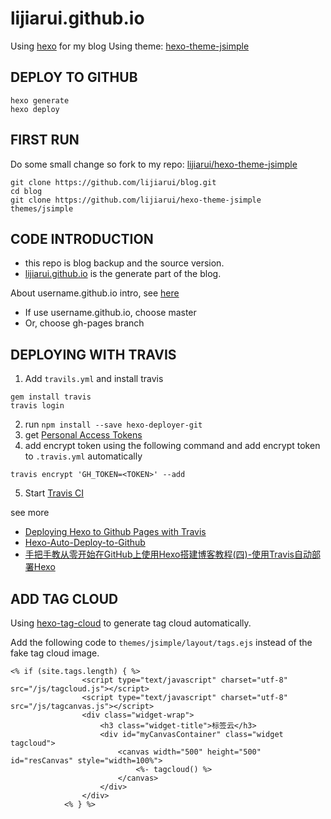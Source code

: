 # lijiarui.github.io

Using [hexo](https://github.com/hexojs/hexo) for my blog
Using theme: [hexo-theme-jsimple](https://github.com/tangkunyin/hexo-theme-jsimple)

## DEPLOY TO GITHUB
```
hexo generate
hexo deploy
```

## FIRST RUN
Do some small change so fork to my repo: [lijiarui/hexo-theme-jsimple](https://github.com/lijiarui/hexo-theme-jsimple)
```
git clone https://github.com/lijiarui/blog.git
cd blog
git clone https://github.com/lijiarui/hexo-theme-jsimple themes/jsimple
```
## CODE INTRODUCTION

* this repo is blog backup and the source version.
* [lijiarui.github.io](https://github.com/lijiarui/lijiarui.github.io) is the generate part of the blog.

About username.github.io intro, see [here](http://warjiang.github.io/devcat/2016/02/24/%E5%A6%82%E4%BD%95%E5%88%A9%E7%94%A8githubpages%E6%9D%A5%E6%90%AD%E5%BB%BA%E8%87%AA%E5%B7%B1%E7%9A%84blog/)
* If use username.github.io, choose master
* Or, choose gh-pages branch

## DEPLOYING WITH TRAVIS
1. Add `travils.yml` and install travis
```
gem install travis
travis login
```
2. run `npm install --save hexo-deployer-git
`
3. get [Personal Access Tokens](https://github.com/settings/tokens)
4. add encrypt token using the following command and add encrypt token to `.travis.yml` automatically
```
travis encrypt 'GH_TOKEN=<TOKEN>' --add
```
5. Start [Travis CI](https://travis-ci.org) 

see more 
* [Deploying Hexo to Github Pages with Travis](https://sazzer.github.io/blog/2015/05/04/Deploying-Hexo-to-Github-Pages-with-Travis/)
* [Hexo-Auto-Deploy-to-Github](http://lotabout.me/2016/Hexo-Auto-Deploy-to-Github/)
* [手把手教从零开始在GitHub上使用Hexo搭建博客教程(四)-使用Travis自动部署Hexo](https://zhuanlan.zhihu.com/p/22405971)

## ADD TAG CLOUD
Using [hexo-tag-cloud](https://github.com/MikeCoder/hexo-tag-cloud) to generate tag cloud automatically.

Add the following code to `themes/jsimple/layout/tags.ejs` instead of the fake tag cloud image.

```ejs
<% if (site.tags.length) { %>
                <script type="text/javascript" charset="utf-8" src="/js/tagcloud.js"></script>
                <script type="text/javascript" charset="utf-8" src="/js/tagcanvas.js"></script>
                <div class="widget-wrap">
                    <h3 class="widget-title">标签云</h3>
                    <div id="myCanvasContainer" class="widget tagcloud">
                        <canvas width="500" height="500" id="resCanvas" style="width=100%">
                            <%- tagcloud() %>
                        </canvas>
                    </div>
                </div>
            <% } %>
```
